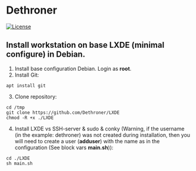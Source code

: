 # Dethroner

[![License](https://img.shields.io/badge/license-MIT%20License-brightgreen.svg)](https://opensource.org/licenses/MIT)

## Install workstation on base LXDE (minimal configure) in Debian.

1. Install base configuration Debian. Login as <b>root</b>.<br>
2. Install Git:
```
apt install git
```
3. Clone repository:
```
cd /tmp
git clone https://github.com/Dethroner/LXDE
chmod -R +x ./LXDE
```
4. Install LXDE vs SSH-server & sudo & conky (Warning, if the username (in the example: dethroner) was not created during installation, then you will need to create a user (**adduser**) with the name as in the configuration (See block vars **main.sh**)):
```
cd ./LXDE
sh main.sh
```
